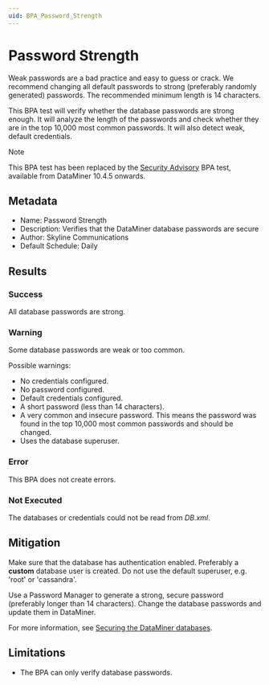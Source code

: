 ```yaml
---
uid: BPA_Password_Strength
---
```


# Password Strength

Weak passwords are a bad practice and easy to guess or crack. We recommend changing all default passwords to strong (preferably randomly generated) passwords. The recommended minimum length is 14 characters.

This BPA test will verify whether the database passwords are strong enough. It will analyze the length of the passwords and check whether they are in the top 10,000 most common passwords. It will also detect weak, default credentials.

> [!NOTE]
> This BPA test has been replaced by the [Security Advisory](xref:BPA_Security_Advisory) BPA test, available from DataMiner 10.4.5 onwards.

## Metadata

- Name: Password Strength
- Description: Verifies that the DataMiner database passwords are secure
- Author: Skyline Communications
- Default Schedule: Daily

## Results

### Success

All database passwords are strong.

### Warning

Some database passwords are weak or too common.

Possible warnings:

- No credentials configured.
- No password configured.
- Default credentials configured.
- A short password (less than 14 characters).
- A very common and insecure password. This means the password was found in the top 10,000 most common passwords and should be changed.
- Uses the database superuser.

### Error

This BPA does not create errors.

### Not Executed

The databases or credentials could not be read from *DB.xml*.

## Mitigation

Make sure that the database has authentication enabled. Preferably a **custom** database user is created.
Do not use the default superuser, e.g. 'root' or 'cassandra'.

Use a Password Manager to generate a strong, secure password (preferably longer than 14 characters). Change the database passwords and update them in DataMiner.

For more information, see [Securing the DataMiner databases](xref:Cassandra_authentication).

## Limitations

- The BPA can only verify database passwords.
